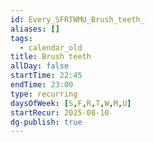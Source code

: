 ```yaml
---
id: Every_SFRTWMU_Brush_teeth_
aliases: []
tags:
  - calendar_old
title: Brush teeth
allDay: false
startTime: 22:45
endTime: 23:00
type: recurring
daysOfWeek: [S,F,R,T,W,M,U]
startRecur: 2025-08-10
dg-publish: true
---
```

